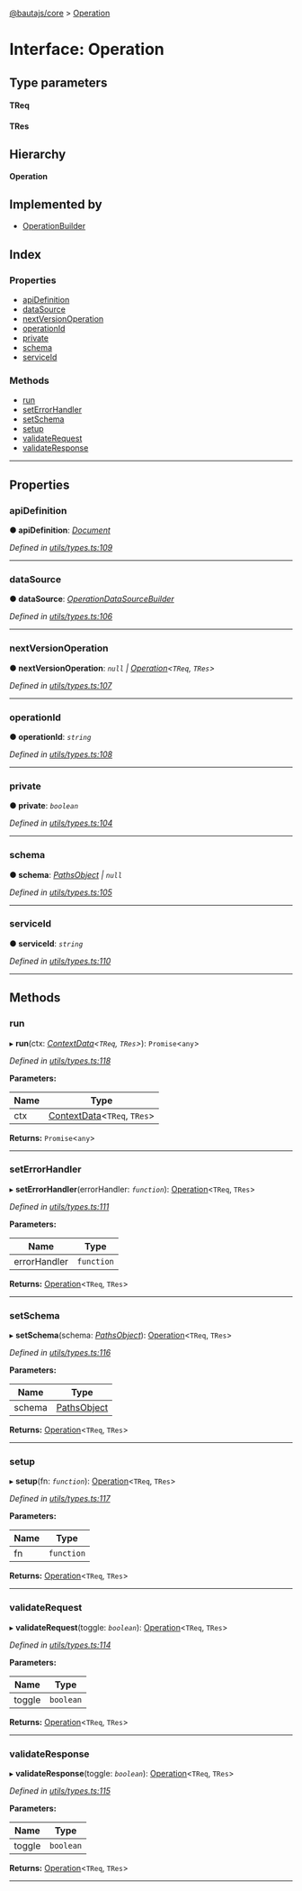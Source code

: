 [@bautajs/core](../README.md) > [Operation](../interfaces/operation.md)

# Interface: Operation

## Type parameters
#### TReq 
#### TRes 
## Hierarchy

**Operation**

## Implemented by

* [OperationBuilder](../classes/operationbuilder.md)

## Index

### Properties

* [apiDefinition](operation.md#apidefinition)
* [dataSource](operation.md#datasource)
* [nextVersionOperation](operation.md#nextversionoperation)
* [operationId](operation.md#operationid)
* [private](operation.md#private)
* [schema](operation.md#schema)
* [serviceId](operation.md#serviceid)

### Methods

* [run](operation.md#run)
* [setErrorHandler](operation.md#seterrorhandler)
* [setSchema](operation.md#setschema)
* [setup](operation.md#setup)
* [validateRequest](operation.md#validaterequest)
* [validateResponse](operation.md#validateresponse)

---

## Properties

<a id="apidefinition"></a>

###  apiDefinition

**● apiDefinition**: *[Document](../#document)*

*Defined in [utils/types.ts:109](https://github.axa.com/Digital/bauta-nodejs/blob/9a199d7/packages/bautajs/src/utils/types.ts#L109)*

___
<a id="datasource"></a>

###  dataSource

**● dataSource**: *[OperationDataSourceBuilder](../#operationdatasourcebuilder)*

*Defined in [utils/types.ts:106](https://github.axa.com/Digital/bauta-nodejs/blob/9a199d7/packages/bautajs/src/utils/types.ts#L106)*

___
<a id="nextversionoperation"></a>

###  nextVersionOperation

**● nextVersionOperation**: *`null` \| [Operation](operation.md)<`TReq`, `TRes`>*

*Defined in [utils/types.ts:107](https://github.axa.com/Digital/bauta-nodejs/blob/9a199d7/packages/bautajs/src/utils/types.ts#L107)*

___
<a id="operationid"></a>

###  operationId

**● operationId**: *`string`*

*Defined in [utils/types.ts:108](https://github.axa.com/Digital/bauta-nodejs/blob/9a199d7/packages/bautajs/src/utils/types.ts#L108)*

___
<a id="private"></a>

###  private

**● private**: *`boolean`*

*Defined in [utils/types.ts:104](https://github.axa.com/Digital/bauta-nodejs/blob/9a199d7/packages/bautajs/src/utils/types.ts#L104)*

___
<a id="schema"></a>

###  schema

**● schema**: *[PathsObject](../#pathsobject) \| `null`*

*Defined in [utils/types.ts:105](https://github.axa.com/Digital/bauta-nodejs/blob/9a199d7/packages/bautajs/src/utils/types.ts#L105)*

___
<a id="serviceid"></a>

###  serviceId

**● serviceId**: *`string`*

*Defined in [utils/types.ts:110](https://github.axa.com/Digital/bauta-nodejs/blob/9a199d7/packages/bautajs/src/utils/types.ts#L110)*

___

## Methods

<a id="run"></a>

###  run

▸ **run**(ctx: *[ContextData](contextdata.md)<`TReq`, `TRes`>*): `Promise`<`any`>

*Defined in [utils/types.ts:118](https://github.axa.com/Digital/bauta-nodejs/blob/9a199d7/packages/bautajs/src/utils/types.ts#L118)*

**Parameters:**

| Name | Type |
| ------ | ------ |
| ctx | [ContextData](contextdata.md)<`TReq`, `TRes`> |

**Returns:** `Promise`<`any`>

___
<a id="seterrorhandler"></a>

###  setErrorHandler

▸ **setErrorHandler**(errorHandler: *`function`*): [Operation](operation.md)<`TReq`, `TRes`>

*Defined in [utils/types.ts:111](https://github.axa.com/Digital/bauta-nodejs/blob/9a199d7/packages/bautajs/src/utils/types.ts#L111)*

**Parameters:**

| Name | Type |
| ------ | ------ |
| errorHandler | `function` |

**Returns:** [Operation](operation.md)<`TReq`, `TRes`>

___
<a id="setschema"></a>

###  setSchema

▸ **setSchema**(schema: *[PathsObject](../#pathsobject)*): [Operation](operation.md)<`TReq`, `TRes`>

*Defined in [utils/types.ts:116](https://github.axa.com/Digital/bauta-nodejs/blob/9a199d7/packages/bautajs/src/utils/types.ts#L116)*

**Parameters:**

| Name | Type |
| ------ | ------ |
| schema | [PathsObject](../#pathsobject) |

**Returns:** [Operation](operation.md)<`TReq`, `TRes`>

___
<a id="setup"></a>

###  setup

▸ **setup**(fn: *`function`*): [Operation](operation.md)<`TReq`, `TRes`>

*Defined in [utils/types.ts:117](https://github.axa.com/Digital/bauta-nodejs/blob/9a199d7/packages/bautajs/src/utils/types.ts#L117)*

**Parameters:**

| Name | Type |
| ------ | ------ |
| fn | `function` |

**Returns:** [Operation](operation.md)<`TReq`, `TRes`>

___
<a id="validaterequest"></a>

###  validateRequest

▸ **validateRequest**(toggle: *`boolean`*): [Operation](operation.md)<`TReq`, `TRes`>

*Defined in [utils/types.ts:114](https://github.axa.com/Digital/bauta-nodejs/blob/9a199d7/packages/bautajs/src/utils/types.ts#L114)*

**Parameters:**

| Name | Type |
| ------ | ------ |
| toggle | `boolean` |

**Returns:** [Operation](operation.md)<`TReq`, `TRes`>

___
<a id="validateresponse"></a>

###  validateResponse

▸ **validateResponse**(toggle: *`boolean`*): [Operation](operation.md)<`TReq`, `TRes`>

*Defined in [utils/types.ts:115](https://github.axa.com/Digital/bauta-nodejs/blob/9a199d7/packages/bautajs/src/utils/types.ts#L115)*

**Parameters:**

| Name | Type |
| ------ | ------ |
| toggle | `boolean` |

**Returns:** [Operation](operation.md)<`TReq`, `TRes`>

___


